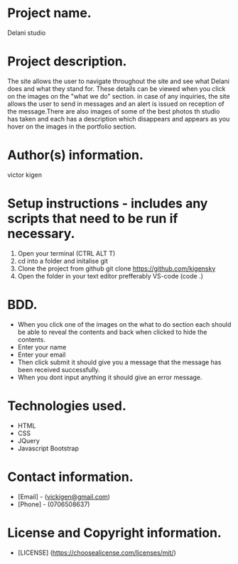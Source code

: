 # Project name.
  Delani studio
# Project description.
  The site allows the user to navigate throughout the site and see what Delani does and what they stand for. These details can be viewed when you click on the images on the "what we do" section. in case of any inquiries, the site allows the user to send in messages and an alert is issued on reception of the message.There are also images of some of the best photos th studio has taken and each has a description which disappears and appears as you hover on the images in the portfolio section. 
# Author(s) information.
  victor kigen
# Setup instructions - includes any scripts that need to be run if necessary.
1. Open your terminal (CTRL ALT T)
2. cd into a folder and initalise git
3. Clone the project from github git clone https://github.com/kigensky
3. Open the folder in your text editor prefferably VS-code (code .)

# BDD.
  * When you click one of the images on the what to do section each should be able to reveal the contents
  and back when clicked to hide the contents.
  * Enter your name
  * Enter your email
  * Then click submit it should give you a message that the message has been received successfully.
  * When you dont input anything it should give an error message.  
  
# Technologies used.
  * HTML
  * CSS
  * JQuery
  * Javascript
  Bootstrap
# Contact information.
  * [Email] - (vickigen@gmail.com)
  * [Phone] - (0706508637)
# License and Copyright information.
  * [LICENSE] (https://choosealicense.com/licenses/mit/)
  